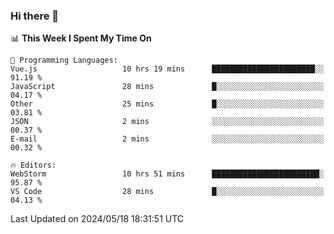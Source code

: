 ### Hi there 👋

<!--
**asdf12303116/asdf12303116** is a ✨ _special_ ✨ repository because its `README.md` (this file) appears on your GitHub profile.

Here are some ideas to get you started:

- 🔭 I’m currently working on ...
- 🌱 I’m currently learning ...
- 👯 I’m looking to collaborate on ...
- 🤔 I’m looking for help with ...
- 💬 Ask me about ...
- 📫 How to reach me: ...
- 😄 Pronouns: ...
- ⚡ Fun fact: ...
-->

<!--START_SECTION:waka-->
📊 **This Week I Spent My Time On** 

```text
💬 Programming Languages: 
Vue.js                   10 hrs 19 mins      ███████████████████████░░   91.19 % 
JavaScript               28 mins             █░░░░░░░░░░░░░░░░░░░░░░░░   04.17 % 
Other                    25 mins             █░░░░░░░░░░░░░░░░░░░░░░░░   03.81 % 
JSON                     2 mins              ░░░░░░░░░░░░░░░░░░░░░░░░░   00.37 % 
E-mail                   2 mins              ░░░░░░░░░░░░░░░░░░░░░░░░░   00.32 % 

🔥 Editors: 
WebStorm                 10 hrs 51 mins      ████████████████████████░   95.87 % 
VS Code                  28 mins             █░░░░░░░░░░░░░░░░░░░░░░░░   04.13 % 
```


 Last Updated on 2024/05/18 18:31:51 UTC
<!--END_SECTION:waka-->

